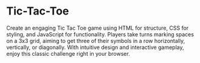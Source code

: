 # Tic-Tac-Toe
Create an engaging Tic Tac Toe game using HTML for structure, CSS for styling, and JavaScript for functionality. Players take turns marking spaces on a 3x3 grid, aiming to get three of their symbols in a row horizontally, vertically, or diagonally. With intuitive design and interactive gameplay, enjoy this classic challenge right in your browser.
